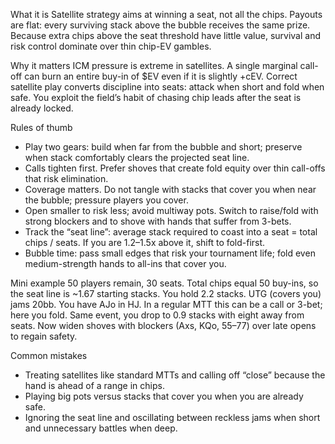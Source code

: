 What it is
Satellite strategy aims at winning a seat, not all the chips. Payouts are flat: every surviving stack above the bubble receives the same prize. Because extra chips above the seat threshold have little value, survival and risk control dominate over thin chip-EV gambles.

Why it matters
ICM pressure is extreme in satellites. A single marginal call-off can burn an entire buy-in of $EV even if it is slightly +cEV. Correct satellite play converts discipline into seats: attack when short and fold when safe. You exploit the field’s habit of chasing chip leads after the seat is already locked.

Rules of thumb
* Play two gears: build when far from the bubble and short; preserve when stack comfortably clears the projected seat line.
* Calls tighten first. Prefer shoves that create fold equity over thin call-offs that risk elimination.
* Coverage matters. Do not tangle with stacks that cover you when near the bubble; pressure players you cover.
* Open smaller to risk less; avoid multiway pots. Switch to raise/fold with strong blockers and to shove with hands that suffer from 3-bets.
* Track the “seat line”: average stack required to coast into a seat = total chips / seats. If you are 1.2–1.5x above it, shift to fold-first.
* Bubble time: pass small edges that risk your tournament life; fold even medium-strength hands to all-ins that cover you.

Mini example
50 players remain, 30 seats. Total chips equal 50 buy-ins, so the seat line is ~1.67 starting stacks. You hold 2.2 stacks. UTG (covers you) jams 20bb. You have AJo in HJ. In a regular MTT this can be a call or 3-bet; here you fold. Same event, you drop to 0.9 stacks with eight away from seats. Now widen shoves with blockers (Axs, KQo, 55–77) over late opens to regain safety.

Common mistakes
* Treating satellites like standard MTTs and calling off “close” because the hand is ahead of a range in chips.
* Playing big pots versus stacks that cover you when you are already safe.
* Ignoring the seat line and oscillating between reckless jams when short and unnecessary battles when deep.
